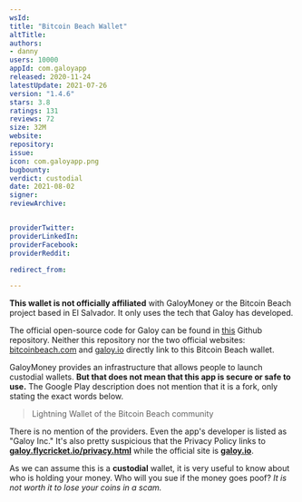 ```yaml
---
wsId: 
title: "Bitcoin Beach Wallet"
altTitle: 
authors:
- danny
users: 10000
appId: com.galoyapp
released: 2020-11-24
latestUpdate: 2021-07-26
version: "1.4.6"
stars: 3.8
ratings: 131
reviews: 72
size: 32M
website: 
repository: 
issue: 
icon: com.galoyapp.png
bugbounty: 
verdict: custodial
date: 2021-08-02
signer: 
reviewArchive:


providerTwitter: 
providerLinkedIn: 
providerFacebook: 
providerReddit: 

redirect_from:

---
```



**This wallet is not officially affiliated** with GaloyMoney or the Bitcoin Beach project based in El Salvador. It only uses the tech that Galoy has developed. 

The official open-source code for Galoy can be found in [this](https://github.com/GaloyMoney/galoy) Github repository. Neither this repository nor the two official websites: [bitcoinbeach.com](https://bitcoinbeach.com) and [galoy.io](https://galoy.io) directly link to this Bitcoin Beach wallet.

GaloyMoney provides an infrastructure that allows people to launch custodial wallets. **But that does not mean that this app is secure or safe to use.**
The Google Play description does not mention that it is a fork, only stating the exact words below.
> Lightning Wallet of the Bitcoin Beach community

There is no mention of the providers. Even the app's developer is listed as "Galoy Inc."
It's also pretty suspicious that the Privacy Policy links to [**galoy.flycricket.io/privacy.html**](https://galoy.flycricket.io/privacy.html) while the official site is [**galoy.io**](https://galoy.io).

As we can assume this is a **custodial** wallet, it is very useful to know about who is holding your money. Who will you sue if the money goes poof? *It is not worth it to lose your coins in a scam.*
